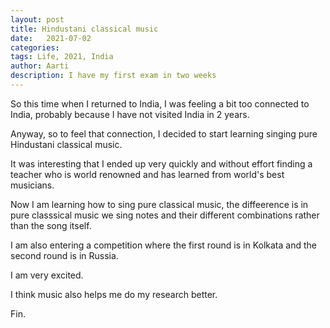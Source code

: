 ```yaml
---
layout: post
title: Hindustani classical music 
date:   2021-07-02
categories:
tags: Life, 2021, India
author: Aarti
description: I have my first exam in two weeks
---
```


<!--more-->

So this time when I returned to India, I was feeling a bit too 
connected to India, probably because I have not visited India in 
2 years. 

Anyway, so to feel that connection, I decided to start learning
singing pure Hindustani classical music. 

It was interesting that I ended up very quickly and without effort 
finding a teacher who is world renowned and has learned from world's 
best musicians. 

Now I am learning how to sing pure classical music, the diffeerence is 
in pure classsical music we sing notes and their different combinations 
rather than the song itself. 

I am also entering a competition where the first round is in Kolkata and the 
second round is in Russia. 

I am very excited. 

I think music also helps me do my research better. 




Fin. 










